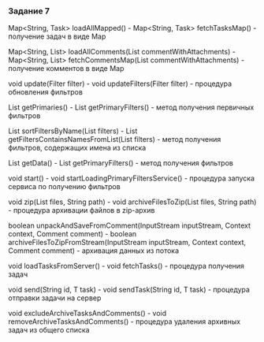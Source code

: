 ### Задание 7

Map<String, Task> loadAllMapped() - Map<String, Task> fetchTasksMap() - получение задач в виде Map

Map<String, List<Comment>> loadAllComments(List<CommentWithAttachment> commentWithAttachments) - Map<String, List<Comment>> fetchCommentsMap(List<CommentWithAttachment> commentWithAttachments) - получение комментов в виде Map

void update(Filter filter) - void updateFilters(Filter filter) - процедура обновления фильтров

List<PrimaryFilter> getPrimaries() - List<PrimaryFilter> getPrimaryFilters() - метод получения первичных фильтров

List<Filter> sortFiltersByName(List<Filter> filters) - List<Filter> getFiltersContainsNamesFromList(List<Filter> filters) - метод получения фильтров, содержащих имена из списка

List<Filter> getData() - List<PrimaryFilter> getPrimaryFilters() - метод получения фильтров

void start() - void startLoadingPrimaryFiltersService() - процедура запуска сервиса по получению фильтров

void zip(List<File> files, String path) - void archiveFilesToZip(List<File> files, String path) - процедура архивации файлов в zip-архив

boolean unpackAndSaveFromComment(InputStream inputStream, Context context, Comment comment) - boolean archiveFilesToZipFromStream(InputStream inputStream, Context context, Comment comment) - архивация данных из потока

void loadTasksFromServer() - void fetchTasks() - процедура получения задач

void send(String id, T task) - void sendTask(String id, T task) - процедура отправки задачи на сервер

void excludeArchiveTasksAndComments() - void removeArchiveTasksAndComments() - процедура удаления архивных задач из общего списка